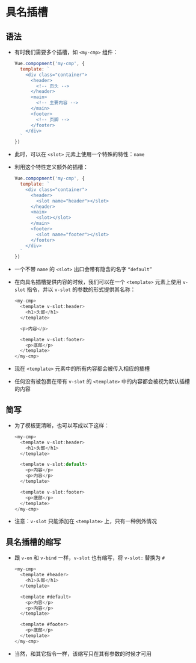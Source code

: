 # 具名插槽

## 语法

+ 有时我们需要多个插槽，如 `<my-cmp>` 组件：

    ```js
    Vue.compopnent('my-cmp', {
      template: `
        <div class="container">
          <header>
            <!-- 页头 -->
          </header>
          <main>
            <!-- 主要内容 -->
          </main>
          <footer>
            <!-- 页脚 -->
          </footer>
        </div>
      `
    })
    ```

+ 此时，可以在 `<slot>` 元素上使用一个特殊的特性：`name`

+ 利用这个特性定义额外的插槽：

    ```js
    Vue.compopnent('my-cmp', {
      template: `
        <div class="container">
          <header>
            <slot name="header"></slot>
          </header>
          <main>
            <slot></slot>
          </main>
          <footer>
            <slot name="footer"></slot>
          </footer>
        </div>
      `
    })
    ```

+ 一个不带 `name` 的 `<slot>` 出口会带有隐含的名字 `“default”`

+ 在向具名插槽提供内容的时候，我们可以在一个 `<template>` 元素上使用 `v-slot` 指令，并以 `v-slot` 的参数的形式提供其名称：

    ```js
    <my-cmp>
      <template v-slot:header>
        <h1>头部</h1>
      </template>

      <p>内容</p>

      <template v-slot:footer>
        <p>底部</p>
      </template>
    </my-cmp>
    ```

+ 现在 `<template>` 元素中的所有内容都会被传入相应的插槽

+ 任何没有被包裹在带有 `v-slot` 的 `<template>` 中的内容都会被视为默认插槽的内容

## 简写

+ 为了模板更清晰，也可以写成以下这样：

    ```js
    <my-cmp>
      <template v-slot:header>
        <h1>头部</h1>
      </template>

      <template v-slot:default>
        <p>内容</p>
        <p>内容</p>
      </template>

      <template v-slot:footer>
        <p>底部</p>
      </template>
    </my-cmp>
    ```

+ 注意：`v-slot` 只能添加在 `<template>` 上，只有一种例外情况

## 具名插槽的缩写

+ 跟 `v-on` 和 `v-bind` 一样，`v-slot` 也有缩写，将 `v-slot:` 替换为 `#`

    ```js
    <my-cmp>
      <template #header>
        <h1>头部</h1>
      </template>

      <template #default>
        <p>内容</p>
        <p>内容</p>
      </template>

      <template #footer>
        <p>底部</p>
      </template>
    </my-cmp>
    ```

+ 当然，和其它指令一样，该缩写只在其有参数的时候才可用
